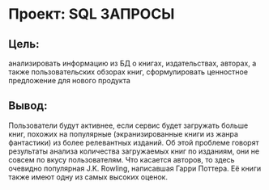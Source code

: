 # Проект: SQL ЗАПРОСЫ
## Цель: 
анализировать информацию из БД о книгах, издательствах, авторах, а также пользовательских обзорах книг, сформулировать ценностное предложение для нового продукта
## Вывод: 
Пользователи будут активнее, если сервис будет загружать больше книг, похожих на популярные (экранизированные книги из жанра фантастики) из более релевантных изданий.
Об этой проблеме говорят результаты анализа количества загружаемых книг по изданиям, они не совсем по вкусу пользователям. Что касается авторов, то здесь очевидно популярная J.K. Rowling, написавшая Гарри Поттера. Её книги также имеют одну из самых высоких оценок.
